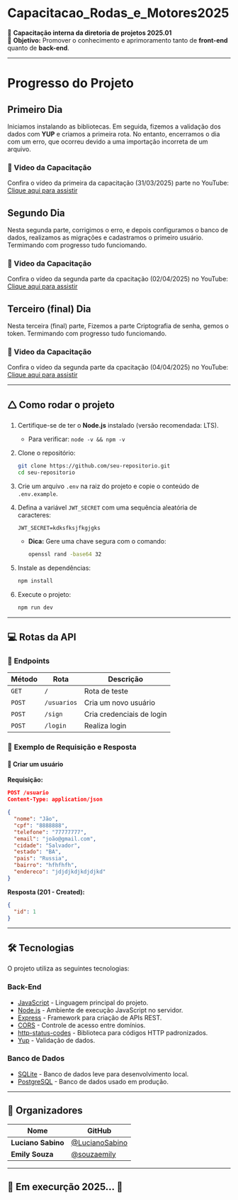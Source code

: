 # Capacitacao_Rodas_e_Motores2025

🚀 **Capacitação interna da diretoria de projetos 2025.01**  
📌 **Objetivo:** Promover o conhecimento e aprimoramento tanto de **front-end** quanto de **back-end**.

---

# Progresso do Projeto

## Primeiro Dia

Iniciamos instalando as bibliotecas. Em seguida, fizemos a validação dos dados com **YUP** e criamos a primeira rota. No entanto, encerramos o dia com um erro, que ocorreu devido a uma importação incorreta de um arquivo.

### 🎥 Video da Capacitação

Confira o vídeo da primeira da capacitação (31/03/2025) parte no YouTube: [Clique aqui para assistir](https://youtu.be/ev23-MwNPpQ?si=X-kh7zBnD5EPfKwm)

## Segundo Dia

Nesta segunda parte, corrigimos o erro, e depois configuramos o banco de dados, realizamos as migrações e cadastramos o primeiro usuário. Termimando com progresso tudo funciomando.

### 🎥 Video da Capacitação

Confira o vídeo da segunda parte da cpacitação (02/04/2025) no YouTube: [Clique aqui para assistir](https://youtu.be/fGNn1UCwOjQ?si=110hyHhMTlR-2mPE)

## Terceiro (final) Dia

Nesta terceira (final) parte, Fizemos a parte Criptografia de senha, gemos o token. Termimando com progresso tudo funciomando.

### 🎥 Video da Capacitação

Confira o vídeo da segunda parte da cpacitação (04/04/2025) no YouTube: [Clique aqui para assistir](https://youtu.be/ev23-MwNPpQ?si=X-kh7zBnD5EPfKwm)

---

## 🛆 Como rodar o projeto

1. Certifique-se de ter o **Node.js** instalado (versão recomendada: LTS).
   - Para verificar: `node -v && npm -v`
2. Clone o repositório:
   ```bash
   git clone https://github.com/seu-repositorio.git
   cd seu-repositorio
   ```
3. Crie um arquivo `.env` na raiz do projeto e copie o conteúdo de `.env.example`.
4. Defina a variável `JWT_SECRET` com uma sequência aleatória de caracteres:

   ```env
   JWT_SECRET=kdksfksjfkgjgks
   ```

   - **Dica:** Gere uma chave segura com o comando:
     ```bash
     openssl rand -base64 32
     ```

5. Instale as dependências:
   ```bash
   npm install
   ```
6. Execute o projeto:
   ```bash
   npm run dev
   ```

---

## 💻 Rotas da API

### 🔹 **Endpoints**

| Método | Rota        | Descrição                 |
| ------ | ----------- | ------------------------- |
| `GET`  | `/`         | Rota de teste             |
| `POST` | `/usuarios` | Cria um novo usuário      |
| `POST` | `/sign`     | Cria credenciais de login |
| `POST` | `/login`    | Realiza login             |

### 🔹 **Exemplo de Requisição e Resposta**

#### 📌 **Criar um usuário**

**Requisição:**

```json
POST /usuario
Content-Type: application/json

{
  "nome": "Jão",
  "cpf": "8888888",
  "telefone": "77777777",
  "email": "joão@gmail.com",
  "cidade": "Salvador",
  "estado": "BA",
  "pais": "Russia",
  "bairro": "hfhfhfh",
  "endereco": "jdjdjkdjkdjdjkd"
}
```

**Resposta (201 - Created):**

```json
{
  "id": 1
}
```

---

## 🛠 Tecnologias

O projeto utiliza as seguintes tecnologias:

### **Back-End**

- [JavaScript](https://developer.mozilla.org/pt-BR/docs/Web/JavaScript) - Linguagem principal do projeto.
- [Node.js](https://nodejs.org/) - Ambiente de execução JavaScript no servidor.
- [Express](https://expressjs.com/) - Framework para criação de APIs REST.
- [CORS](https://www.npmjs.com/package/cors) - Controle de acesso entre domínios.
- [http-status-codes](https://www.npmjs.com/package/http-status-codes) - Biblioteca para códigos HTTP padronizados.
- [Yup](https://www.npmjs.com/package/yup) - Validação de dados.

### **Banco de Dados**

- [SQLite](https://www.sqlite.org/index.html) - Banco de dados leve para desenvolvimento local.
- [PostgreSQL](https://www.postgresql.org/) - Banco de dados usado em produção.

---

## 👥 Organizadores

| Nome               | GitHub                                             |
| ------------------ | -------------------------------------------------- |
| **Luciano Sabino** | [@LucianoSabino](https://github.com/LucianoSabino) |
| **Emily Souza**    | [@souzaemily](https://github.com/souzaemily)       |

---

## 🚧 Em execurção 2025... 🚧
